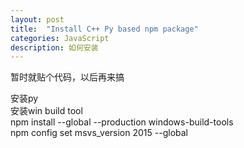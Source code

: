 ```yaml
---
layout: post
title:  "Install C++ Py based npm package"
categories: JavaScript
description: 如何安装
---
```


暂时就贴个代码，以后再来搞

安装py  
安装win build tool  
 npm install --global --production windows-build-tools  
npm config set msvs_version 2015 --global